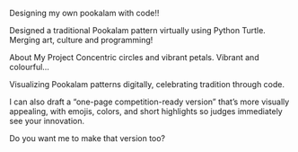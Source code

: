 Designing my own pookalam with code!!

Designed a traditional Pookalam pattern virtually using Python Turtle. Merging art, culture and programming!


About My Project
Concentric circles and vibrant petals.
Vibrant and colourful...

Visualizing Pookalam patterns digitally, celebrating tradition through code.



I can also draft a “one-page competition-ready version” that’s more visually appealing, with emojis, colors, and short highlights so judges immediately see your innovation.

Do you want me to make that version too?
